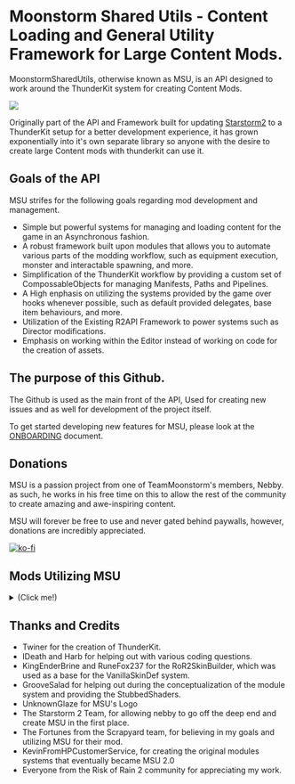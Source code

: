 # Moonstorm Shared Utils - Content Loading and General Utility Framework for Large Content Mods.

MoonstormSharedUtils, otherwise known as MSU, is an API designed to work around the ThunderKit system for creating Content Mods.

![](https://raw.githubusercontent.com/TeamMoonstorm/MoonstormSharedUtils/main/icon.png)

Originally part of the API and Framework built for updating [Starstorm2](https://thunderstore.io/package/TeamMoonstorm/Starstorm2/) to a ThunderKit setup for a better development experience, it has grown exponentially into it's own separate library so anyone with the desire to create large Content mods with thunderkit can use it.

## Goals of the API

MSU strifes for the following goals regarding mod development and management.

* Simple but powerful systems for managing and loading content for the game in an Asynchronous fashion.
* A robust framework built upon modules that allows you to automate various parts of the modding workflow, such as equipment execution, monster and interactable spawning, and more.
* Simplification of the ThunderKit workflow by providing a custom set of CompossableObjects for managing Manifests, Paths and Pipelines.
* A High enphasis on utilizing the systems provided by the game over hooks whenever possible, such as default provided delegates, base item behaviours, and more.
* Utilization of the Existing R2API Framework to power systems such as Director modifications.
* Emphasis on working within the Editor instead of working on code for the creation of assets.

## The purpose of this Github.

The Github is used as the main front of the API, Used for creating new issues and as well for development of the project itself.

To get started developing new features for MSU, please look at the [ONBOARDING](https://github.com/TeamMoonstorm/MoonstormSharedUtils/blob/main/ONBOARDING.md) document.

## Donations

MSU is a passion project from one of TeamMoonstorm's members, Nebby. as such, he works in his free time on this to allow the rest of the community to create amazing and awe-inspiring content.

MSU will forever be free to use and never gated behind paywalls, however, donations are incredibly appreciated.

[![ko-fi](https://raw.githubusercontent.com/TeamMoonstorm/MoonstormSharedUtils/main/Docs/Readme/SupportNebby.png)](https://ko-fi.com/nebby1999)

## Mods Utilizing MSU

<details><summary>(Click me!)</summary>
<p>

(Note: click the icon to open a new tab to the Mod!)
| Icon/URL | Name | Description |
|--|--|--|
|[![StarstormIcon](https://raw.githubusercontent.com/TeamMoonstorm/MoonstormSharedUtils/main/Docs/Readme/SS2Logo.png)](https://thunderstore.io/package/TeamMoonstorm/Starstorm2/)| Starstorm2 | A sequel to Starstorm 1. Adds new survivors, mechanics, items, skills, enemies, and more! |
|[![LostInTransitIcon](https://raw.githubusercontent.com/TeamMoonstorm/MoonstormSharedUtils/main/Docs/Readme/LITLogo.png)](https://thunderstore.io/package/LostInTransitTeam/LostInTransit/)| Lost in Transit | Lost in Transit is a mod focused on restoring features lost from Risk of Rain 1, currently including items. |
|[![VarianceAPIIcon](https://raw.githubusercontent.com/TeamMoonstorm/MoonstormSharedUtils/main/Docs/Readme/VAPILogo.png)](https://thunderstore.io/package/Nebby/VarianceAPI/) | Variance API | VarianceAPI allows you to create Variants for CharacterBodies, Variants can have different textures, lights, skills, and more. |
|[![FortunesFromTheScrapyardIcon](https://raw.githubusercontent.com/TeamMoonstorm/MoonstormSharedUtils/main/Docs/Readme/FFTSLogo.png)](https://discord.gg/n3SnnJkBmb) | TO BE RELEASED - Fortunes from the Scrapyard | An expansion-esque content mod that revolves around a third party Space Corporation, and visually based on Junkyard and Cyberpunk themes. |
|[![RulersOfTheRedPlaneIcon](https://raw.githubusercontent.com/TeamMoonstorm/MoonstormSharedUtils/main/Docs/Readme/RORPLogo.png)](https://thunderstore.io/package/IEye/Rulers_of_the_Red_Plane/) | Rulers of the Red Plane | A general content mod expanding upon the Red Plane |

</p>
</details>

## Thanks and Credits

* Twiner for the creation of ThunderKit.
* IDeath and Harb for helping out with various coding questions.
* KingEnderBrine and RuneFox237 for the RoR2SkinBuilder, which was used as a base for the VanillaSkinDef system.
* GrooveSalad for helping out during the conceptualization of the module system and providing the StubbedShaders.
* UnknownGlaze for MSU's Logo
* The Starstorm 2 Team, for allowing nebby to go off the deep end and create MSU in the first place.
* The Fortunes from the Scrapyard team, for believing in my goals and utilizing MSU for their mod.
* KevinFromHPCustomerService, for creating the original modules systems that eventually became MSU 2.0
* Everyone from the Risk of Rain 2 community for appreciating my work.